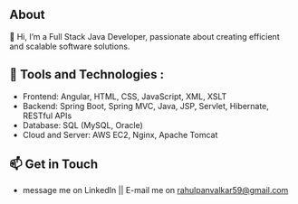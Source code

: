 ## About
👋 Hi, I’m a Full Stack Java Developer, passionate about creating efficient and scalable software solutions.

## 🔧 Tools and Technologies :
  - Frontend: Angular, HTML, CSS, JavaScript, XML, XSLT<br>
  - Backend: Spring Boot, Spring MVC, Java, JSP, Servlet, Hibernate, RESTful APIs <br>
  - Database: SQL (MySQL, Oracle)  <br>
  - Cloud and Server: AWS EC2, Nginx, Apache Tomcat <br>
  
## 📫 Get in Touch 
  - message me on LinkedIn || E-mail me on rahulpanvalkar59@gmail.com

<!---
RahulPanvalkar/RahulPanvalkar is a ✨ special ✨ repository because its `README.md` (this file) appears on your GitHub profile.
You can click the Preview link to take a look at your changes.
--->
